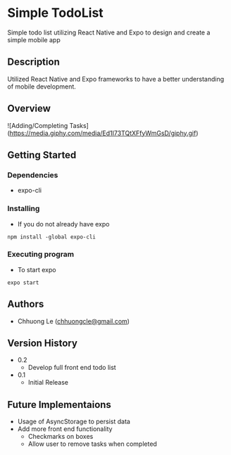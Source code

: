 # Simple TodoList

Simple todo list utilizing React Native and Expo to design and create a simple mobile app

## Description

Utilized React Native and Expo frameworks to have a better understanding of mobile development. 

## Overview
![Adding/Completing Tasks] (https://media.giphy.com/media/Ed1I73TQtXFfyWmGsD/giphy.gif)

## Getting Started

### Dependencies

* expo-cli

### Installing

* If you do not already have expo
```
npm install -global expo-cli
```

### Executing program

* To start expo
```
expo start
```

## Authors

* Chhuong Le (chhuongcle@gmail.com)

## Version History
* 0.2 
    * Develop full front end todo list
* 0.1
    * Initial Release

## Future Implementaions
   * Usage of AsyncStorage to persist data
   * Add more front end functionality
      * Checkmarks on boxes 
      * Allow user to remove tasks when completed 
